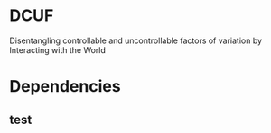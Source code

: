 # DCUF
Disentangling controllable and uncontrollable factors of variation by Interacting with the World

# Dependencies
## test

